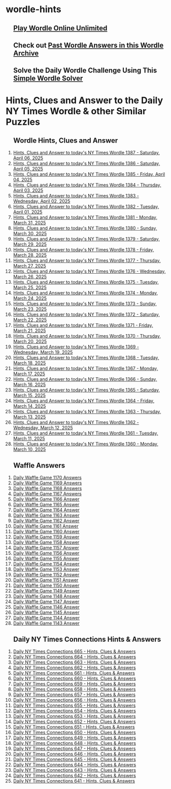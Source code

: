 # wordle-hints
<ol>
  <h2><a href="https://wordleofthe.day/practice-wordle-unlimited/">Play Wordle Online Unlimited</a></h2>
  <h2>Check out <a href="https://wordleofthe.day/past-wordle-archive-answers/">Past Wordle Answers in this Wordle Archive</a></h2>
  <h2>Solve the Daily Wordle Challenge Using This <a href="https://wordleofthe.day/simple-wordle-solver/">Simple Wordle Solver</a></h2>
</ol>



<h1>Hints, Clues and Answer to the Daily NY Times Wordle & other Similar Puzzles</h1>
<p>
  <ol><h2>Wordle Hints, Clues and Answer</h2>
    <li><a href="https://wordleofthe.day/what-is-todays-ny-times-wordle-1387-answer-april-06-2025-hints-clues/">Hints, Clues and Answer to today's NY Times Wordle 1387 - Saturday, April 06, 2025</a></li>
    <li><a href="https://wordleofthe.day/what-is-todays-ny-times-wordle-1386-answer-april-05-2025-hints-clues/">Hints, Clues and Answer to today's NY Times Wordle 1386 - Saturday, April 05, 2025</a></li>
    <li><a href="https://wordleofthe.day/what-is-todays-ny-times-wordle-1385-answer-april-04-2025-hints-clues/">Hints, Clues and Answer to today's NY Times Wordle 1385 - Friday, April 04, 2025</a></li>
    <li><a href="https://wordleofthe.day/what-is-todays-ny-times-wordle-1384-answer-april-03-2025-hints-clues/">Hints, Clues and Answer to today's NY Times Wordle 1384 - Thursday, April 03, 2025</a></li>
    <li><a href="https://wordleofthe.day/what-is-todays-nyt-wordle-1383-answer-april-02-2025-hints-clues/">Hints, Clues and Answer to today's NY Times Wordle 1383 - Wednesday, April 02, 2025</a></li>
    <li><a href="https://wordleofthe.day/what-is-todays-nyt-wordle-1382-answer-april-01-2025-hints-clues/">Hints, Clues and Answer to today's NY Times Wordle 1382 - Tuesday, April 01, 2025</a></li>
    <li><a href="https://wordleofthe.day/what-is-todays-nyt-wordle-1381-answer-march-31-2025-hints-clues/">Hints, Clues and Answer to today's NY Times Wordle 1381 - Monday, March 31, 2025</a></li>
    <li><a href="https://wordleofthe.day/what-is-todays-nyt-wordle-1380-answer-march-30-2025-hints-clues/">Hints, Clues and Answer to today's NY Times Wordle 1380 - Sunday, March 30, 2025</a></li>
    <li><a href="https://wordleofthe.day/what-is-todays-nyt-wordle-1379-answer-march-29-2025-hints-clues/">Hints, Clues and Answer to today's NY Times Wordle 1379 - Saturday, March 29, 2025</a></li>
    <li><a href="https://wordleofthe.day/what-is-todays-nyt-wordle-1378-answer-march-28-2025-hints-clues/">Hints, Clues and Answer to today's NY Times Wordle 1378 - Friday, March 28, 2025</a></li>
    <li><a href="https://wordleofthe.day/what-is-todays-nyt-wordle-1377-answer-march-27-2025-hints-clues/">Hints, Clues and Answer to today's NY Times Wordle 1377 - Thursday, March 27, 2025</a></li>
    <li><a href="https://wordleofthe.day/what-is-todays-nyt-wordle-1376-answer-march-26-2025-hints-clues/">Hints, Clues and Answer to today's NY Times Wordle 1376 - Wednesday, March 26, 2025</a></li>
    <li><a href="https://wordleofthe.day/what-is-todays-nyt-wordle-1375-answer-march-25-2025-hints-clues/">Hints, Clues and Answer to today's NY Times Wordle 1375 - Tuesday, March 25, 2025</a></li>
    <li><a href="https://wordleofthe.day/what-is-todays-nyt-wordle-1374-answer-march-24-2025-hints-clues/">Hints, Clues and Answer to today's NY Times Wordle 1374 - Monday, March 24, 2025</a></li>
    <li><a href="https://wordleofthe.day/what-is-todays-nyt-wordle-1373-answer-march-23-2025-hints-clues/">Hints, Clues and Answer to today's NY Times Wordle 1373 - Sunday, March 23, 2025</a></li>
    <li><a href="https://wordleofthe.day/what-is-todays-nyt-wordle-1372-answer-march-22-2025-hints-clues/">Hints, Clues and Answer to today's NY Times Wordle 1372 - Saturday, March 22, 2025</a></li>
    <li><a href="https://wordleofthe.day/what-is-todays-nyt-wordle-1371-answer-march-21-2025-hints-clues/">Hints, Clues and Answer to today's NY Times Wordle 1371 - Friday, March 21, 2025</a></li>
    <li><a href="https://wordleofthe.day/what-is-todays-nyt-wordle-1370-answer-march-20-2025-hints-clues/">Hints, Clues and Answer to today's NY Times Wordle 1370 - Thursday, March 20, 2025</a></li>
    <li><a href="https://wordleofthe.day/what-is-todays-nyt-wordle-1369-answer-march-19-2025-hints-clues/">Hints, Clues and Answer to today's NY Times Wordle 1369 - Wednesday, March 19, 2025</a></li>
    <li><a href="https://wordleofthe.day/what-is-todays-nyt-wordle-1368-answer-march-18-2025-hints-clues/">Hints, Clues and Answer to today's NY Times Wordle 1368 - Tuesday, March 18, 2025</a></li>
    <li><a href="https://wordleofthe.day/what-is-todays-nyt-wordle-1367-answer-march-17-2025-hints-clues/">Hints, Clues and Answer to today's NY Times Wordle 1367 - Monday, March 17, 2025</a></li>
    <li><a href="https://wordleofthe.day/what-is-todays-nyt-wordle-1366-answer-march-16-2025-hints-clues/">Hints, Clues and Answer to today's NY Times Wordle 1366 - Sunday, March 16, 2025</a></li>
    <li><a href="https://wordleofthe.day/what-is-todays-nyt-wordle-1365-answer-march-15-2025-hints-clues/">Hints, Clues and Answer to today's NY Times Wordle 1365 - Saturday, March 15, 2025</a></li>
    <li><a href="https://wordleofthe.day/what-is-todays-nyt-wordle-1364-answer-march-14-2025-hints-clues/">Hints, Clues and Answer to today's NY Times Wordle 1364 - Friday, March 14, 2025</a></li>
    <li><a href="https://wordleofthe.day/what-is-todays-nyt-wordle-1363-answer-march-13-2025-hints-clues/">Hints, Clues and Answer to today's NY Times Wordle 1363 - Thursday, March 13, 2025</a></li>
    <li><a href="https://wordleofthe.day/what-is-todays-nyt-wordle-1362-answer-march-12-2025-hints-clues/">Hints, Clues and Answer to today's NY Times Wordle 1362 - Wednesday, March 12, 2025</a></li>
    <li><a href="https://wordleofthe.day/what-is-todays-nyt-wordle-1361-answer-march-11-2025-hints-clues/">Hints, Clues and Answer to today's NY Times Wordle 1361 - Tuesday, March 11, 2025</a></li>
    <li><a href="https://wordleofthe.day/what-is-todays-nyt-wordle-1360-answer-march-10-2025-hints-clues/">Hints, Clues and Answer to today's NY Times Wordle 1360 - Monday, March 10, 2025</a></li>
  </ol>
  <ol><h2>Waffle Answers</h2>
    <li><a href="https://wordleofthe.day/daily-waffle-game-todays-answer-1170-april-05-2025/">Daily Waffle Game 1170 Answers</a></li>
    <li><a href="https://wordleofthe.day/daily-waffle-game-todays-answer-1169-april-04-2025/">Daily Waffle Game 1169 Answers</a></li>
    <li><a href="https://wordleofthe.day/daily-waffle-game-todays-answer-1168-april-03-2025/">Daily Waffle Game 1168 Answers</a></li>
    <li><a href="https://wordleofthe.day/daily-waffle-game-todays-answer-1167-april-02-2025/">Daily Waffle Game 1167 Answers</a></li>
    <li><a href="https://wordleofthe.day/daily-waffle-game-todays-answer-1166-april-01-2025/">Daily Waffle Game 1166 Answer</a></li>
    <li><a href="https://wordleofthe.day/daily-waffle-game-todays-answer-1165-march-31-2025/">Daily Waffle Game 1165 Answer</a></li>
    <li><a href="https://wordleofthe.day/daily-waffle-game-todays-answer-1164-march-30-2025/">Daily Waffle Game 1164 Answer</a></li>
    <li><a href="https://wordleofthe.day/daily-waffle-game-todays-answer-1163-march-29-2025/">Daily Waffle Game 1163 Answer</a></li>
    <li><a href="https://wordleofthe.day/daily-waffle-game-todays-answer-1162-march-28-2025/">Daily Waffle Game 1162 Answer</a></li>
    <li><a href="https://wordleofthe.day/daily-waffle-game-todays-answer-1161-march-27-2025/">Daily Waffle Game 1161 Answer</a></li>
    <li><a href="https://wordleofthe.day/daily-waffle-game-todays-answer-1160-march-26-2025/">Daily Waffle Game 1160 Answer</a></li>
    <li><a href="https://wordleofthe.day/daily-waffle-game-todays-answer-1159-march-25-2025/">Daily Waffle Game 1159 Answer</a></li>
    <li><a href="https://wordleofthe.day/daily-waffle-game-todays-answer-1158-march-24-2025/">Daily Waffle Game 1158 Answer</a></li>
    <li><a href="https://wordleofthe.day/daily-waffle-game-todays-answer-1157-march-23-2025/">Daily Waffle Game 1157 Answer</a></li>
    <li><a href="https://wordleofthe.day/daily-waffle-game-todays-answer-1156-march-22-2025/">Daily Waffle Game 1156 Answer</a></li>
    <li><a href="https://wordleofthe.day/daily-waffle-game-todays-answer-1155-march-21-2025/">Daily Waffle Game 1155 Answer</a></li>
    <li><a href="https://wordleofthe.day/daily-waffle-game-todays-answer-1154-march-20-2025/">Daily Waffle Game 1154 Answer</a></li>
    <li><a href="https://wordleofthe.day/daily-waffle-game-todays-answer-1153-march-19-2025/">Daily Waffle Game 1153 Answer</a></li>
    <li><a href="https://wordleofthe.day/daily-waffle-game-todays-answer-1152-march-18-2025/">Daily Waffle Game 1152 Answer</a></li>
    <li><a href="https://wordleofthe.day/daily-waffle-game-todays-answer-1151-march-17-2025/">Daily Waffle Game 1151 Answer</a></li>
    <li><a href="https://wordleofthe.day/daily-waffle-game-todays-answer-1150-march-16-2025/">Daily Waffle Game 1150 Answer</a></li>
    <li><a href="https://wordleofthe.day/daily-waffle-game-todays-answer-1149-march-15-2025/">Daily Waffle Game 1149 Answer</a></li>
    <li><a href="https://wordleofthe.day/daily-waffle-game-todays-answer-1148-march-14-2025/">Daily Waffle Game 1148 Answer</a></li>
    <li><a href="https://wordleofthe.day/daily-waffle-game-todays-answer-1147-march-13-2025/">Daily Waffle Game 1147 Answer</a></li>
    <li><a href="https://wordleofthe.day/daily-waffle-game-todays-answer-1146-march-12-2025/">Daily Waffle Game 1146 Answer</a></li>
    <li><a href="https://wordleofthe.day/daily-waffle-game-todays-answer-1145-march-11-2025/">Daily Waffle Game 1145 Answer</a></li>
    <li><a href="https://wordleofthe.day/daily-waffle-game-todays-answer-1144-march-10-2025/">Daily Waffle Game 1144 Answer</a></li>
    <li><a href="https://wordleofthe.day/daily-waffle-game-todays-answer-1143-march-09-2025/">Daily Waffle Game 1143 Answer</a></li>
  </ol>
  <ol><h2>Daily NY Times Connections Hints & Answers</h2>
    <li><a href="https://wordleofthe.day/todays-ny-times-connections-665-hints-clues-answers-april-06-2025/)">Daily NY Times Connections 665 - Hints, Clues & Answers</a></li>
    <li><a href="https://wordleofthe.day/todays-ny-times-connections-664-hints-clues-answers-april-05-2025/)">Daily NY Times Connections 664 - Hints, Clues & Answers</a></li>
    <li><a href="https://wordleofthe.day/todays-ny-times-connections-663-hints-clues-answers-april-04-2025/)">Daily NY Times Connections 663 - Hints, Clues & Answers</a></li>
    <li><a href="https://wordleofthe.day/todays-ny-times-connections-662-hints-clues-answers-april-03-2025/)">Daily NY Times Connections 662 - Hints, Clues & Answers</a></li>
    <li><a href="https://wordleofthe.day/todays-ny-times-connections-661-hints-clues-answers-april-02-2025/)">Daily NY Times Connections 661 - Hints, Clues & Answers</a></li>
    <li><a href="https://wordleofthe.day/todays-ny-times-connections-660-hints-clues-answers-april-01-2025/)">Daily NY Times Connections 660 - Hints, Clues & Answers</a></li>
    <li><a href="https://wordleofthe.day/todays-ny-times-connections-659-hints-clues-answers-march-31-2025/)">Daily NY Times Connections 659 - Hints, Clues & Answers</a></li>
    <li><a href="https://wordleofthe.day/todays-ny-times-connections-658-hints-clues-answers-march-30-2025/)">Daily NY Times Connections 658 - Hints, Clues & Answers</a></li>
    <li><a href="https://wordleofthe.day/todays-ny-times-connections-657-hints-clues-answers-march-29-2025/)">Daily NY Times Connections 657 - Hints, Clues & Answers</a></li>
    <li><a href="https://wordleofthe.day/todays-ny-times-connections-656-hints-clues-answers-march-28-2025/)">Daily NY Times Connections 656 - Hints, Clues & Answers</a></li>
    <li><a href="https://wordleofthe.day/todays-ny-times-connections-655-hints-clues-answers-march-27-2025/)">Daily NY Times Connections 655 - Hints, Clues & Answers</a></li>
    <li><a href="https://wordleofthe.day/todays-nyt-connections-654-hints-clues-answers-march-26-2025/)">Daily NY Times Connections 654 - Hints, Clues & Answers</a></li>
    <li><a href="https://wordleofthe.day/todays-nyt-connections-653-hints-clues-answers-march-25-2025/)">Daily NY Times Connections 653 - Hints, Clues & Answers</a></li>
    <li><a href="https://wordleofthe.day/todays-nyt-connections-652-hints-clues-answers-march-24-2025/)">Daily NY Times Connections 652 - Hints, Clues & Answers</a></li>
    <li><a href="https://wordleofthe.day/todays-nyt-connections-651-hints-clues-answers-march-23-2025/)">Daily NY Times Connections 651 - Hints, Clues & Answers</a></li>
    <li><a href="https://wordleofthe.day/todays-nyt-connections-650-hints-clues-answers-march-22-2025/)">Daily NY Times Connections 650 - Hints, Clues & Answers</a></li>
    <li><a href="https://wordleofthe.day/todays-nyt-connections-649-hints-clues-answers-march-21-2025/)">Daily NY Times Connections 649 - Hints, Clues & Answers</a></li>
    <li><a href="https://wordleofthe.day/todays-nyt-connections-648-hints-clues-answers-march-20-2025/)">Daily NY Times Connections 648 - Hints, Clues & Answers</a></li>
    <li><a href="https://wordleofthe.day/todays-nyt-connections-647-hints-clues-answers-march-19-2025/)">Daily NY Times Connections 647 - Hints, Clues & Answers</a></li>
    <li><a href="https://wordleofthe.day/todays-nyt-connections-646-hints-clues-answers-march-18-2025/)">Daily NY Times Connections 646 - Hints, Clues & Answers</a></li>
    <li><a href="https://wordleofthe.day/todays-nyt-connections-645-hints-clues-answers-march-17-2025/)">Daily NY Times Connections 645 - Hints, Clues & Answers</a></li>
    <li><a href="https://wordleofthe.day/todays-nyt-connections-644-hints-clues-answers-march-16-2025/)">Daily NY Times Connections 644 - Hints, Clues & Answers</a></li>
    <li><a href="https://wordleofthe.day/todays-nyt-connections-643-hints-clues-answers-march-15-2025/)">Daily NY Times Connections 643 - Hints, Clues & Answers</a></li>
    <li><a href="https://wordleofthe.day/todays-nyt-connections-642-hints-clues-answers-march-14-2025/)">Daily NY Times Connections 642 - Hints, Clues & Answers</a></li>
    <li><a href="https://wordleofthe.day/todays-nyt-connections-641-hints-clues-answers-march-13-2025/)">Daily NY Times Connections 641 - Hints, Clues & Answers</a></li>
  </ol>
  
</p>
